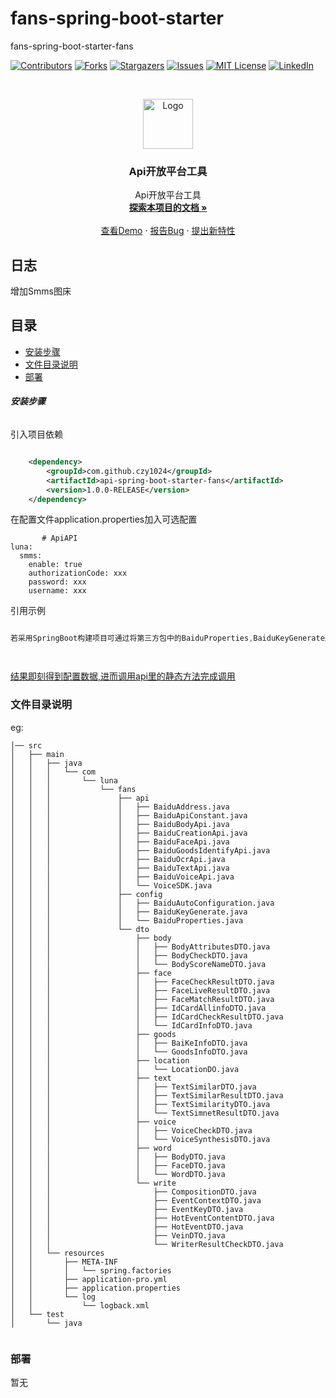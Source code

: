 

# fans-spring-boot-starter

fans-spring-boot-starter-fans

<!-- PROJECT SHIELDS -->

[![Contributors][contributors-shield]][contributors-url]
[![Forks][forks-shield]][forks-url]
[![Stargazers][stars-shield]][stars-url]
[![Issues][issues-shield]][issues-url]
[![MIT License][license-shield]][license-url]
[![LinkedIn][linkedin-shield]][linkedin-url]

<!-- PROJECT LOGO -->
<br />

<p align="center">
  <a href="https://github.com/czy1024/fans-spring-boot-starter/">
    <img src="https://i.loli.net/2020/07/28/5MzIVArBZyp8NgX.png" alt="Logo" width="80" height="80">
  </a>

  <h3 align="center">Api开放平台工具</h3>
  <p align="center">
    Api开放平台工具
    <br />
    <a href="https://github.com/czy1024/fans-spring-boot-starter"><strong>探索本项目的文档 »</strong></a>
    <br />
    <br />
    <a href="">查看Demo</a>
    ·
    <a href="">报告Bug</a>
    ·
    <a href="https://github.com/czy1024/fans-spring-boot-starter/issues">提出新特性</a>
  </p>

</p>

## 日志

 增加Smms图床
 
## 目录

- [安装步骤](#安装步骤)
- [文件目录说明](#文件目录说明)
- [部署](#部署)

###### **安装步骤**


引入项目依赖

```xml

    <dependency>
        <groupId>com.github.czy1024</groupId>
        <artifactId>api-spring-boot-starter-fans</artifactId>
        <version>1.0.0-RELEASE</version>
    </dependency>
```
在配置文件application.properties加入可选配置

```text
       # ApiAPI
luna:
  smms:
    enable: true
    authorizationCode: xxx
    password: xxx
    username: xxx
```

引用示例

```java

若采用SpringBoot构建项目可通过将第三方包中的BaiduProperties,BaiduKeyGenerate通过Spring配置文件注入Spring管理




```

[结果即刻得到配置数据,进而调用api里的静态方法完成调用]()


### 文件目录说明
eg:

```
│── src
│   ├── main
│   │   ├── java
│   │   │   └── com
│   │   │       └── luna
│   │   │           └── fans
│   │   │               ├── api
│   │   │               │   ├── BaiduAddress.java
│   │   │               │   ├── BaiduApiConstant.java
│   │   │               │   ├── BaiduBodyApi.java
│   │   │               │   ├── BaiduCreationApi.java
│   │   │               │   ├── BaiduFaceApi.java
│   │   │               │   ├── BaiduGoodsIdentifyApi.java
│   │   │               │   ├── BaiduOcrApi.java
│   │   │               │   ├── BaiduTextApi.java
│   │   │               │   ├── BaiduVoiceApi.java
│   │   │               │   └── VoiceSDK.java
│   │   │               ├── config
│   │   │               │   ├── BaiduAutoConfiguration.java
│   │   │               │   ├── BaiduKeyGenerate.java
│   │   │               │   └── BaiduProperties.java
│   │   │               └── dto
│   │   │                   ├── body
│   │   │                   │   ├── BodyAttributesDTO.java
│   │   │                   │   ├── BodyCheckDTO.java
│   │   │                   │   └── BodyScoreNameDTO.java
│   │   │                   ├── face
│   │   │                   │   ├── FaceCheckResultDTO.java
│   │   │                   │   ├── FaceLiveResultDTO.java
│   │   │                   │   ├── FaceMatchResultDTO.java
│   │   │                   │   ├── IdCardAllinfoDTO.java
│   │   │                   │   ├── IdCardCheckResultDTO.java
│   │   │                   │   └── IdCardInfoDTO.java
│   │   │                   ├── goods
│   │   │                   │   ├── BaiKeInfoDTO.java
│   │   │                   │   └── GoodsInfoDTO.java
│   │   │                   ├── location
│   │   │                   │   └── LocationDO.java
│   │   │                   ├── text
│   │   │                   │   ├── TextSimilarDTO.java
│   │   │                   │   ├── TextSimilarResultDTO.java
│   │   │                   │   ├── TextSimilarityDTO.java
│   │   │                   │   └── TextSimnetResultDTO.java
│   │   │                   ├── voice
│   │   │                   │   ├── VoiceCheckDTO.java
│   │   │                   │   └── VoiceSynthesisDTO.java
│   │   │                   ├── word
│   │   │                   │   ├── BodyDTO.java
│   │   │                   │   ├── FaceDTO.java
│   │   │                   │   └── WordDTO.java
│   │   │                   └── write
│   │   │                       ├── CompositionDTO.java
│   │   │                       ├── EventContextDTO.java
│   │   │                       ├── EventKeyDTO.java
│   │   │                       ├── HotEventContentDTO.java
│   │   │                       ├── HotEventDTO.java
│   │   │                       ├── VeinDTO.java
│   │   │                       └── WriterResultCheckDTO.java
│   │   └── resources
│   │       ├── META-INF
│   │       │   └── spring.factories
│   │       ├── application-pro.yml
│   │       ├── application.properties
│   │       └── log
│   │           └── logback.xml
│   └── test
│       └── java


```

### 部署

暂无


<!-- links -->
[your-project-path]:czy1024/fans-spring-boot-starter
[contributors-shield]: https://img.shields.io/github/contributors/czy1024/fans-spring-boot-starter.svg?style=flat-square
[contributors-url]: https://github.com/czy1024/fans-spring-boot-starter/graphs/contributors
[forks-shield]: https://img.shields.io/github/forks/czy1024/fans-spring-boot-starter.svg?style=flat-square
[forks-url]: https://github.com/czy1024/fans-spring-boot-starter/network/members
[stars-shield]: https://img.shields.io/github/stars/czy1024/fans-spring-boot-starter.svg?style=flat-square
[stars-url]: https://github.com/czy1024/fans-spring-boot-starter/stargazers
[issues-shield]: https://img.shields.io/github/issues/czy1024/fans-spring-boot-starter.svg?style=flat-square
[issues-url]: https://img.shields.io/github/issues/czy1024/fans-spring-boot-starter.svg
[license-shield]: https://img.shields.io/github/license/czy1024/fans-spring-boot-starter.svg?style=flat-square
[license-url]: https://github.com/czy1024/fans-spring-boot-starter/blob/master/LICENSE.txt
[linkedin-shield]: https://img.shields.io/badge/-LinkedIn-black.svg?style=flat-square&logo=linkedin&colorB=555
[linkedin-url]: https://linkedin.com/in/fans-spring-boot-starter




